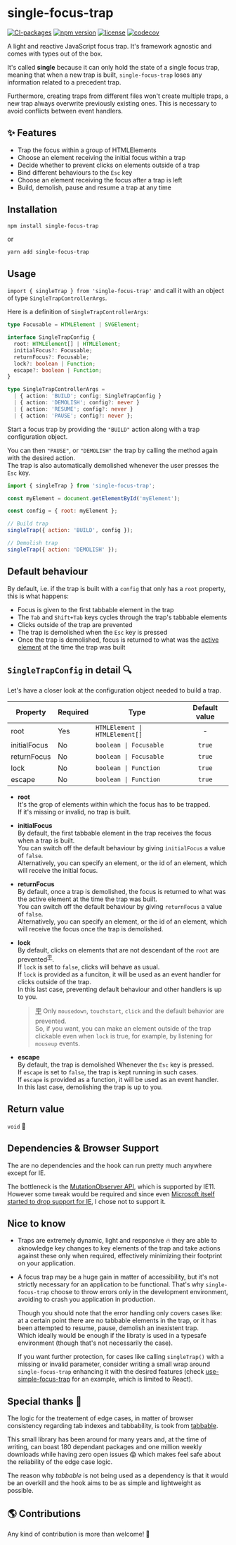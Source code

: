 # single-focus-trap

[![CI-packages](https://github.com/DaviDevMod/focus-trap/actions/workflows/ci-packages.yml/badge.svg)](https://github.com/DaviDevMod/focus-trap/actions/workflows/ci-packages.yml) [![npm version](https://badgen.net/npm/v/single-focus-trap)](https://www.npmjs.com/package/single-focus-trap) [![license](https://badgen.now.sh/badge/license/MIT)](./LICENSE) [![codecov](https://codecov.io/gh/DaviDevMod/focus-trap/branch/main/graph/badge.svg?token=JFA6ajmqFg)](https://codecov.io/gh/DaviDevMod/focus-trap)

A light and reactive JavaScript focus trap.
It's framework agnostic and comes with types out of the box.

It's called **single** because it can only hold the state of a single focus trap, meaning that when a new trap is built, `single-focus-trap` loses any information related to a precedent trap.

Furthermore, creating traps from different files won't create multiple traps, a new trap always overwrite previously existing ones. This is necessary to avoid conflicts between event handlers.

## :sparkles: Features

- Trap the focus within a group of HTMLElements
- Choose an element receiving the initial focus within a trap
- Decide whether to prevent clicks on elements outside of a trap
- Bind different behaviours to the `Esc` key
- Choose an element receiving the focus after a trap is left
- Build, demolish, pause and resume a trap at any time

## Installation

```bash
npm install single-focus-trap
```

or

```
yarn add single-focus-trap
```

## Usage

`import { singleTrap } from 'single-focus-trap'` and call it with an object of type `SingleTrapControllerArgs`.

Here is a definition of `SingleTrapControllerArgs`:

```ts
type Focusable = HTMLElement | SVGElement;

interface SingleTrapConfig {
  root: HTMLElement[] | HTMLElement;
  initialFocus?: Focusable;
  returnFocus?: Focusable;
  lock?: boolean | Function;
  escape?: boolean | Function;
}

type SingleTrapControllerArgs =
  | { action: 'BUILD'; config: SingleTrapConfig }
  | { action: 'DEMOLISH'; config?: never }
  | { action: 'RESUME'; config?: never }
  | { action: 'PAUSE'; config?: never };
```

Start a focus trap by providing the `"BUILD"` action along with a trap configuration object.

You can then `"PAUSE"`, or `"DEMOLISH"` the trap by calling the method again with the desired action.  
The trap is also automatically demolished whenever the user presses the `Esc` key.

```javascript
import { singleTrap } from 'single-focus-trap';

const myElement = document.getElementById('myElement');

const config = { root: myElement };

// Build trap
singleTrap({ action: 'BUILD', config });

// Demolish trap
singleTrap({ action: 'DEMOLISH' });
```

## Default behaviour

By default, i.e. if the trap is built with a `config` that only has a `root` property, this is what happens:

- Focus is given to the first tabbable element in the trap
- The `Tab` and `Shift+Tab` keys cycles through the trap's tabbable elements
- Clicks outside of the trap are prevented
- The trap is demolished when the `Esc` key is pressed
- Once the trap is demolished, focus is returned to what was the [active element](https://developer.mozilla.org/en-US/docs/Web/API/Document/activeElement) at the time the trap was built

## `SingleTrapConfig` in detail 🔍

Let's have a closer look at the configuration object needed to build a trap.

| Property     | Required | Type                           | Default value |
| ------------ | -------- | ------------------------------ | :-----------: |
| root         | Yes      | `HTMLElement \| HTMLElement[]` |       -       |
| initialFocus | No       | `boolean \| Focusable`         |    `true`     |
| returnFocus  | No       | `boolean \| Focusable`         |    `true`     |
| lock         | No       | `boolean \| Function`          |    `true`     |
| escape       | No       | `boolean \| Function`          |    `true`     |

- **root**  
  It's the grop of elements within which the focus has to be trapped.  
  If it's missing or invalid, no trap is built.

- **initialFocus**  
  By default, the first tabbable element in the trap receives the focus when a trap is built.  
  You can switch off the default behaviour by giving `initialFocus` a value of `false`.  
  Alternatively, you can specify an element, or the id of an element, which will receive the initial focus.

- **returnFocus**  
  By default, once a trap is demolished, the focus is returned to what was the active element at the time the trap was built.  
  You can switch off the default behaviour by giving `returnFocus` a value of `false`.  
  Alternatively, you can specify an element, or the id of an element, which will receive the focus once the trap is demolished.

- **lock**  
  By default, clicks on elements that are not descendant of the `root` are prevented<sup id="note-reference-1">[:placard:](#note-expansion-1)</sup>.  
  If `lock` is set to `false`, clicks will behave as usual.  
  If `lock` is provided as a funciton, it will be used as an event handler for clicks outside of the trap.  
  In this last case, preventing default behaviour and other handlers is up to you.

  > <span id="note-expansion-1">[:placard:](#note-reference-1)</span> Only `mousedown`, `touchstart`, `click` and the default behavior are prevented.  
  > So, if you want, you can make an element outside of the trap clickable even when `lock` is true, for example, by listening for `mouseup` events.

- **escape**  
  By default, the trap is demolished Whenever the `Esc` key is pressed.  
  If `escape` is set to `false`, the trap is kept running in such cases.  
  If `escape` is provided as a function, it will be used as an event handler.  
  In this last case, demolishing the trap is up to you.

## Return value

`void` :shrug:

## Dependencies & Browser Support

The are no dependencies and the hook can run pretty much anywhere except for IE.

The bottleneck is the [MutationObserver API](https://caniuse.com/mdn-api_mutationobserver), which is supported by IE11. However some tweak would be required and since even [Microsoft itself started to drop support for IE](https://docs.microsoft.com/en-us/lifecycle/announcements/internet-explorer-11-end-of-support-windows-10), I chose not to support it.

## Nice to know

- Traps are extremely dynamic, light and responsive :fire: they are able to aknowledge key changes to key elements of the trap and take actions against these only when required, effectively minimizing their footprint on your application.

- A focus trap may be a huge gain in matter of accessibility, but it's not strictly necessary for an application to be functional. That's why `single-focus-trap` choose to throw errors only in the development environment, avoiding to crash you application in production.

  Though you should note that the error handling only covers cases like: at a certain point there are no tabbable elements in the trap, or it has been attempted to resume, pause, demolish an inexistent trap.  
  Which ideally would be enough if the libraty is used in a typesafe environment (though that's not necessarily the case).

  If you want further protection, for cases like calling `singleTrap()` with a missing or invalid parameter, consider writing a small wrap around `single-focus-trap` enhancing it with the desired features (check [use-simple-focus-trap](https://github.com/DaviDevMod/focus-trap/tree/main/packages/use-simple-focus-trap) for an example, which is limited to React).

## Special thanks :blue_heart:

The logic for the treatement of edge cases, in matter of browser consistency regarding tab indexes and tabbability, is took from [tabbable](https://github.com/focus-trap/tabbable).

This small library has been around for many years and, at the time of writing, can boast 180 dependant packages and one million weekly downloads while having zero open issues :scream: which makes feel safe about the reliability of the edge case logic.

The reason why _tabbable_ is not being used as a dependency is that it would be an overkill and the hook aims to be as simple and lightweight as possible.

## :earth_americas: Contributions

Any kind of contribution is more than welcome! :tada:

